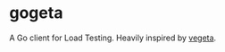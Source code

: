 # gogeta
A Go client for Load Testing. Heavily inspired by [vegeta](https://github.com/tsenart/vegeta).
